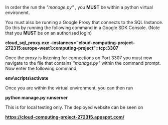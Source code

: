 In order the run the *"manage.py"* , you **MUST** be within a python virtual environemt.

You must also be running a Google Proxy that connects to the SQL Instance. Do this by running the following command in a Google SDK Console. (Note that you **MUST** be on an authorised login)

**cloud_sql_proxy.exe -instances="cloud-computing-project-272315:europe-west1:computing-project"=tcp:3307**

Once the proxy is listening for connections on Port 3307 you must now navigate to the file that contains *"manage.py"* within the command prompt. Now enter the following command,

**env\scripts\activate**

Once you are within the virtual environment, you can then run 

**python manage.py runserver**

This is for local testing only. The deployed website can be seen on

**https://cloud-computing-project-272315.appspot.com/**
